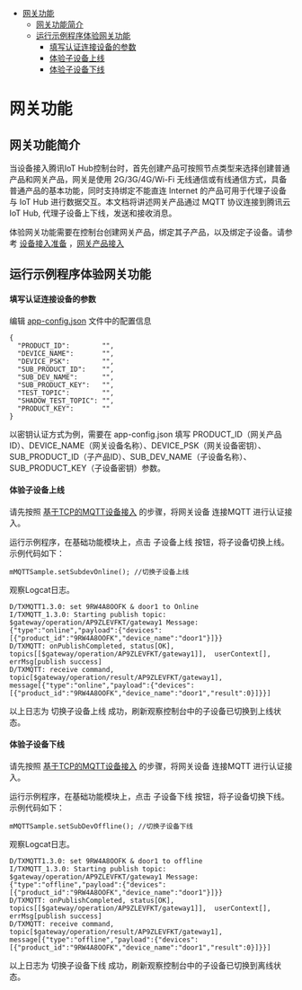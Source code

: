 * [网关功能](#网关功能)
  * [网关功能简介](#网关功能简介)
  * [运行示例程序体验网关功能](#运行示例程序体验网关功能)
    * [填写认证连接设备的参数](#填写认证连接设备的参数)
    * [体验子设备上线](#体验子设备上线)
    * [体验子设备下线](#体验子设备下线)

# 网关功能
## 网关功能简介
当设备接入腾讯IoT Hub控制台时，首先创建产品可按照节点类型来选择创建普通产品和网关产品，网关是使用 2G/3G/4G/Wi-Fi 无线通信或有线通信方式，具备普通产品的基本功能，同时支持绑定不能直连 Internet 的产品可用于代理子设备与 IoT Hub 进行数据交互。本文档将讲述网关产品通过 MQTT 协议连接到腾讯云IoT Hub, 代理子设备上下线，发送和接收消息。

体验网关功能需要在控制台创建网关产品，绑定其子产品，以及绑定子设备。请参考 [设备接入准备](https://cloud.tencent.com/document/product/634/14442) ，[网关产品接入](https://cloud.tencent.com/document/product/634/32740)

## 运行示例程序体验网关功能

#### 填写认证连接设备的参数
编辑 [app-config.json](https://github.com/tencentyun/iot-device-java/blob/master/hub-device-android/app-config.json) 文件中的配置信息
```
{
  "PRODUCT_ID":        "",
  "DEVICE_NAME":       "",
  "DEVICE_PSK":        "",
  "SUB_PRODUCT_ID":    "",
  "SUB_DEV_NAME":      "",
  "SUB_PRODUCT_KEY":   "",
  "TEST_TOPIC":        "",
  "SHADOW_TEST_TOPIC": "",
  "PRODUCT_KEY":       ""
}
```
以密钥认证方式为例，需要在 app-config.json 填写 PRODUCT_ID（网关产品ID）、DEVICE_NAME（网关设备名称）、DEVICE_PSK（网关设备密钥）、SUB_PRODUCT_ID（子产品ID）、SUB_DEV_NAME（子设备名称）、SUB_PRODUCT_KEY（子设备密钥）参数。

#### 体验子设备上线

请先按照 [基于TCP的MQTT设备接入](https://github.com/tencentyun/iot-device-java/blob/master/hub-device-android/docs/基于TCP的MQTT设备接入.md) 的步骤，将网关设备 连接MQTT 进行认证接入。

运行示例程序，在基础功能模块上，点击 子设备上线 按钮，将子设备切换上线。示例代码如下：
```
mMQTTSample.setSubdevOnline(); //切换子设备上线
```

观察Logcat日志。
```
D/TXMQTT1.3.0: set 9RW4A8OOFK & door1 to Online
I/TXMQTT_1.3.0: Starting publish topic: $gateway/operation/AP9ZLEVFKT/gateway1 Message: {"type":"online","payload":{"devices":[{"product_id":"9RW4A8OOFK","device_name":"door1"}]}}
D/TXMQTT: onPublishCompleted, status[OK], topics[[$gateway/operation/AP9ZLEVFKT/gateway1]],  userContext[], errMsg[publish success]
D/TXMQTT: receive command, topic[$gateway/operation/result/AP9ZLEVFKT/gateway1], message[{"type":"online","payload":{"devices":[{"product_id":"9RW4A8OOFK","device_name":"door1","result":0}]}}]
```
以上日志为 切换子设备上线 成功，刷新观察控制台中的子设备已切换到上线状态。

#### 体验子设备下线

请先按照 [基于TCP的MQTT设备接入](https://github.com/tencentyun/iot-device-java/blob/master/hub-device-android/docs/基于TCP的MQTT设备接入.md) 的步骤，将网关设备 连接MQTT 进行认证接入。

运行示例程序，在基础功能模块上，点击 子设备下线 按钮，将子设备切换下线。示例代码如下：
```
mMQTTSample.setSubDevOffline(); //切换子设备下线
```

观察Logcat日志。
```
D/TXMQTT1.3.0: set 9RW4A8OOFK & door1 to offline
I/TXMQTT_1.3.0: Starting publish topic: $gateway/operation/AP9ZLEVFKT/gateway1 Message: {"type":"offline","payload":{"devices":[{"product_id":"9RW4A8OOFK","device_name":"door1"}]}}
D/TXMQTT: onPublishCompleted, status[OK], topics[[$gateway/operation/AP9ZLEVFKT/gateway1]],  userContext[], errMsg[publish success]
D/TXMQTT: receive command, topic[$gateway/operation/result/AP9ZLEVFKT/gateway1], message[{"type":"offline","payload":{"devices":[{"product_id":"9RW4A8OOFK","device_name":"door1","result":0}]}}]
```
以上日志为 切换子设备下线 成功，刷新观察控制台中的子设备已切换到离线状态。


